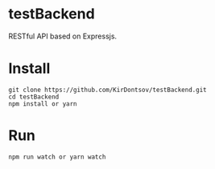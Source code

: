 # testBackend
RESTful API based on Expressjs.

# Install
```
git clone https://github.com/KirDontsov/testBackend.git
cd testBackend
npm install or yarn
```

# Run
```
npm run watch or yarn watch
```
